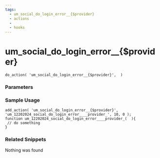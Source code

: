 ```yaml
---
tags: 
  - um_social_do_login_error__{$provider}
  - actions
  - 
  - hooks
---
```

# um\_social\_do\_login\_error\_\_{$provider}

``` php:no-line-numbers
do_action( 'um_social_do_login_error__{$provider}',  )
```
<div class='hook-sep'></div>

### Parameters

<div class='hook-sep'></div>



### Sample Usage

``` php:no-line-numbers
add_action( 'um_social_do_login_error__{$provider}', 'um_12202024_social_do_login_error____provider_', 10, 0 );
function um_12202024_social_do_login_error____provider_(  ){
 // do something
}
```
<div class='hook-sep'></div>



### Related Snippets

Nothing was found

